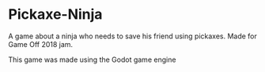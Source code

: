# Pickaxe-Ninja
A game about a ninja who needs to save his friend using pickaxes. Made for Game Off 2018 jam.

This game was made using the Godot game engine
